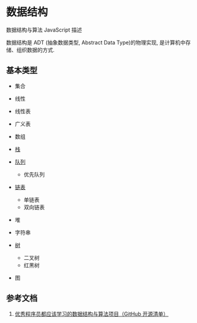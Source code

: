# 数据结构

<!-- {{ 1 + 1 }} -->
<!-- <span v-for="i in 3">{{ i }}</span> -->

<!-- {{ $page }} -->

<Algorithm-Al />

数据结构与算法 JavaScript 描述

数据结构是 ADT (抽象数据类型, Abstract Data Type)的物理实现, 是计算机中存储、组织数据的方式.

## 基本类型

- 集合
- 线性

- 线性表
- 广义表
- 数组
- [栈](./stack.md)
- [队列](./queue.md)
  - 优先队列
- [链表](./linked-list.md)
  - 单链表
  - 双向链表
- 堆
- 字符串
- [树](./tree.md)
  - 二叉树
  - 红黑树
- 图

## 参考文档

1. [优秀程序员都应该学习的数据结构与算法项目（GitHub 开源清单）](https://zhuanlan.zhihu.com/p/74584796)
